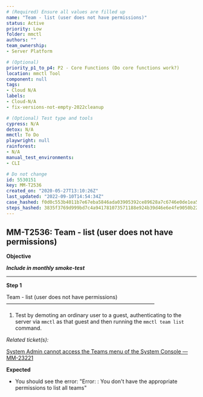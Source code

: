 ```yaml
---
# (Required) Ensure all values are filled up
name: "Team - list (user does not have permissions)"
status: Active
priority: Low
folder: mmctl
authors: ""
team_ownership: 
- Server Platform

# (Optional)
priority_p1_to_p4: P2 - Core Functions (Do core functions work?)
location: mmctl Tool
component: null
tags: 
- Cloud N/A
labels: 
- Cloud-N/A
- fix-versions-not-empty-2022cleanup

# (Optional) Test type and tools
cypress: N/A
detox: N/A
mmctl: To Do
playwright: null
rainforest: 
- N/A
manual_test_environments: 
- CLI

# Do not change
id: 5530151
key: MM-T2536
created_on: "2020-05-27T13:10:26Z"
last_updated: "2022-09-10T14:54:34Z"
case_hashed: f0d0c553b4011b7e67eba5846ada03905392ce89628a7c6746e0de1ea54ce992d1a9ae0d95a3ab6e2127242fd55d6a9a
steps_hashed: 3835f3769d999bd7c4a941781073571188e924b39d46e6e4fe9050b2235fdb5df22a35b1d51d0bdda912e18801503c7d
---
```


<!-- (Auto-generated) Based on frontmatter's "key" and "name" -->

## MM-T2536: Team - list (user does not have permissions)

**Objective**

_**Include in monthly smoke-test**_

---

**Step 1**

Team - list (user does not have permissions)\
————————————————————————————

1. Test by demoting an ordinary user to a guest, authenticating to the server via `mmctl` as that guest and then running the `mmctl team list` command.

_Related ticket(s):_

[System Admin cannot access the Teams menu of the System Console — MM-23221](https://mattermost.atlassian.net/browse/MM-23221)

**Expected**

- You should see the error: "Error: : You don't have the appropriate permissions to list all teams"
